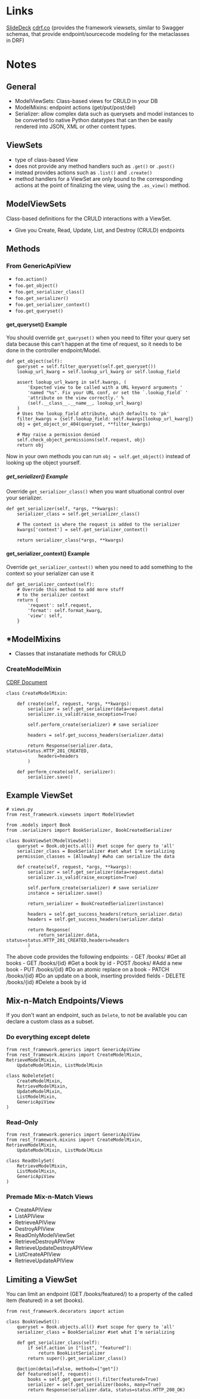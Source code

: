 # Links
[SlideDeck](https://speakerdeck.com/williln/what-you-should-know-about-django-rest-framework)
[cdrf.co](http://www.cdrf.co/) (provides the framework viewsets, similar to Swagger schemas, that provide endpoint/sourcecode modeling for the metaclasses in DRF)
# Notes
## General
- ModelViewSets: Class-based views for CRULD in your DB
- ModelMixins: endpoint actions (get/put/post/del)
- Serializer: allow complex data such as querysets and model instances to be converted to native Python datatypes that can then be easily rendered into JSON, XML or other content types. 
## ViewSets
- type of class-based View
- does not provide any method handlers such as `.get()` or `.post()` 
- instead provides actions such as `.list()` and `.create()`
- method handlers for a ViewSet are only bound to the corresponding actions at the point of finalizing the view, using the `.as_view()` method.
## ModelViewSets
Class-based definitions for the CRULD interactions with a ViewSet.
- Give you Create, Read, Update, List, and Destroy (CRULD) endpoints
## Methods
### From GenericApiView
- `foo.action()`
- `foo.get_object()`
- `foo.get_serializer_class()`
- `foo.get_serializer()`
- `foo.get_serializer_context()`
- `foo.get_queryset()`
#### get_queryset() Example
You should override `get_queryset()` when you need to filter your query set data because this can't happen at the time of request, so it needs to be done in the controller endpoint/Model.

```
def get_object(self):
    queryset = self.filter_queryset(self.get_queryset())
    lookup_url_kwarg = self.lookup_url_kwarg or self.lookup_field

    assert lookup_url_kwarg in self.kwargs, (
        'Expected view to be called with a URL keyword arguments '
        'named "%s". Fix your URL conf, or set the `.lookup_field` '
        'attribute on the view correctly.' %
        (self.__class__.__name__, lookup_url_kwarg)
    )
    # Uses the lookup_field attribute, which defaults to 'pk'
    filter_kwargs = {self.lookup_field: self.kwargs[lookup_url_kwarg]}
    obj = get_object_or_404(queryset, **filter_kwargs)

    # May raise a permission denied
    self.check_object_permissions(self.request, obj)
    return obj
```

Now in your own methods you can run `obj = self.get_object()` instead of looking up the object yourself. 

##### get_serializer() Example
Override `get_serializer_class()` when you want situational control over your serializer. 

```
def get_serializer(self, *args, **kwargs):
    serializer_class = self.get_serializer_class()

    # The context is where the request is added to the serializer
    kwargs['context'] = self.get_serializer_context()

    return serializer_class(*args, **kwargs)
```

#### get_serializer_context() Example
Override `get_serializer_context()` when you need to add something to the context so your serializer can use it

```
def get_serializer_context(self):
    # Override this method to add more stuff
    # to the serializer context
    return {
        'request': self.request,
        'format': self.format_kwarg,
        'view': self,
    }
```

## *ModelMixins
- Classes that instanatiate methods for CRULD
### CreateModelMixin
[CDRF Document](http://www.cdrf.co/3.9/rest_framework.mixins/CreateModelMixin.html)
```
class CreateModelMixin:

    def create(self, request, *args, **kwargs):
        serializer = self.get_serializer(data=request.data)
        serializer.is_valid(raise_exception=True)

        self.perform_create(serializer) # save serializer
        
        headers = self.get_success_headers(serializer.data)
        
        return Response(serializer.data, status=status.HTTP_201_CREATED,
            headers=headers
        )

    def perform_create(self, serializer):
        serializer.save()
```
## Example ViewSet
```
# views.py
from rest_framework.viewsets import ModelViewSet

from .models import Book
from .serializers import BookSerializer, BookCreatedSerializer

class BookViewSet(ModelViewSet):
    queryset = Book.objects.all() #set scope for query to 'all'
    serializer_class = BookSerializer #set what I'm serializing
    permission_classes = [AllowAny] #who can serialize the data

    def create(self, request, *args, **kwargs):
        serializer = self.get_serializer(data=request.data)
        serializer.is_valid(raise_exception=True)

        self.perform_create(serializer) # save serializer
        instance = serializer.save()

        return_serializer = BookCreatedSerializer(instance)

        headers = self.get_success_headers(return_serializer.data)
        headers = self.get_success_headers(serializer.data)
        
        return Response(
            return_serializer.data, status=status.HTTP_201_CREATED,headers=headers
        )

```
The above code provides the following endpoints:
    - GET /books/ #Get all books
    - GET /books/{id} #Get a book by id
    - POST /books/ #Add a new book
    - PUT /books/{id} #Do an atomic replace on a book
    - PATCH /books/{id} #Do an update on a book, inserting provided fields
    - DELETE /books/{id} #Delete a book by id
  
## Mix-n-Match Endpoints/Views
If you don't want an endpoint, such as `Delete`, to not be available you can declare a custom class as a subset.
### Do everything except delete
```
from rest_framework.generics import GenericApiView
from rest_framework.mixins import CreateModelMixin, RetrieveModelMixin,
    UpdateModelMixin, ListModelMixin

class NoDeleteSet(
    CreateModelMixin, 
    RetrieveModelMixin,
    UpdateModelMixin, 
    ListModelMixin,
    GenericApiView
)
```
### Read-Only
```
from rest_framework.generics import GenericApiView
from rest_framework.mixins import CreateModelMixin, RetrieveModelMixin,
    UpdateModelMixin, ListModelMixin

class ReadOnlySet(
    RetrieveModelMixin,
    ListModelMixin,
    GenericApiView
)
```
### Premade Mix-n-Match Views
- CreateAPIView
- ListAPIView
- RetrieveAPIView
- DestroyAPIView
- ReadOnlyModelViewSet
- RetrieveDestroyAPIView
- RetrieveUpdateDestroyAPIView
- ListCreateAPIView
- RetrieveUpdateAPIView

## Limiting a ViewSet
You can limit an endpoint (GET /books/featured/) to a property of the called item (featured) in a set (books).
```
from rest_framework.decorators import action

class BookViewSet():
    queryset = Book.objects.all() #set scope for query to 'all'
    serializer_class = BookSerializer #set what I'm serializing

    def get_serializer_class(self):
        if self.action in ["list", "featured"]:
            return BookListSerializer
        return super().get_serializer_class()
    
    @action(detail=False, methods=["get"])
    def featured(self, request):
        books = self.get_queryset().filter(featured=True)
        serializer = self.get_serializer(books, many=True)
        return Response(serializer.data, status=status.HTTP_200_OK)
```

